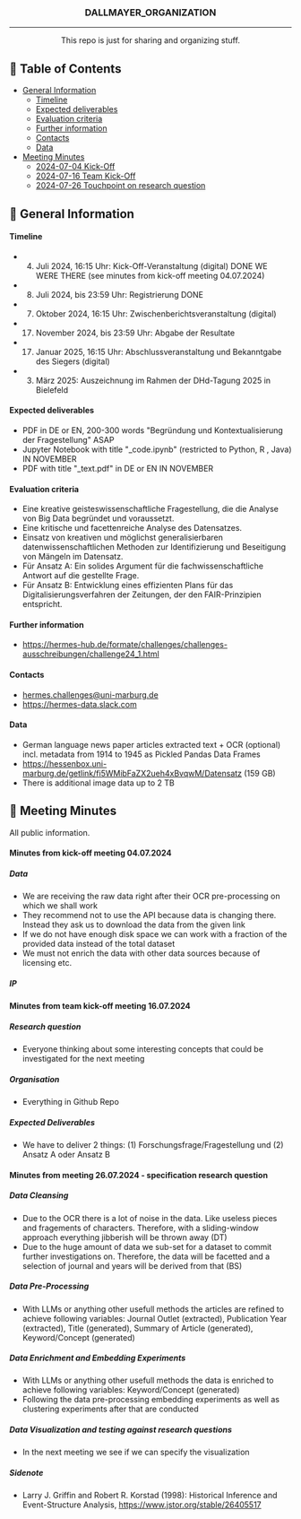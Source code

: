 <h3 align="center">DALLMAYER_ORGANIZATION</h3>

---

<p align="center"> This repo is just for sharing and organizing stuff.
    <br> 
</p>

## 📝 Table of Contents
* [General Information](#1)
  * [Timeline](#1.1)
  * [Expected deliverables](#1.2)
  * [Evaluation criteria](#1.3)
  * [Further information](#1.4)
  * [Contacts](#1.5)
  * [Data](#1.6)
* [Meeting Minutes](#2)
  * [2024-07-04 Kick-Off](#2.1)
  * [2024-07-16 Team Kick-Off](#2.2)
  * [2024-07-26 Touchpoint on research question](#2.3)

## 🧐 General Information <a name = "1"></a>

#### Timeline <a name = "1.1"></a>
- 4. Juli 2024, 16:15 Uhr: Kick-Off-Veranstaltung (digital) DONE WE WERE THERE (see minutes from kick-off meeting 04.07.2024)
- 8. Juli 2024, bis 23:59 Uhr: Registrierung DONE
- 7. Oktober 2024, 16:15 Uhr: Zwischenberichtsveranstaltung (digital)
- 17. November 2024, bis 23:59 Uhr: Abgabe der Resultate
- 17. Januar 2025, 16:15 Uhr: Abschlussveranstaltung und Bekanntgabe des Siegers (digital)
- 3. März 2025: Auszeichnung im Rahmen der DHd-Tagung 2025 in Bielefeld

#### Expected deliverables <a name = "1.2"></a>
- PDF in DE or EN, 200-300 words "Begründung und Kontextualisierung der Fragestellung" ASAP
- Jupyter Notebook with title "_code.ipynb" (restricted to Python, R , Java) IN NOVEMBER
- PDF with title "_text.pdf" in DE or EN IN NOVEMBER

#### Evaluation criteria <a name = "1.3"></a>
- Eine kreative geisteswissenschaftliche Fragestellung, die die Analyse von Big Data begründet und voraussetzt.
- Eine kritische und facettenreiche Analyse des Datensatzes.
- Einsatz von kreativen und möglichst generalisierbaren datenwissenschaftlichen Methoden zur Identifizierung und Beseitigung von Mängeln im Datensatz.
- Für Ansatz A: Ein solides Argument für die fachwissenschaftliche Antwort auf die gestellte Frage.
- Für Ansatz B: Entwicklung eines effizienten Plans für das Digitalisierungsverfahren der Zeitungen, der den FAIR-Prinzipien entspricht.
  
#### Further information <a name = "1.4"></a>
- https://hermes-hub.de/formate/challenges/challenges-ausschreibungen/challenge24_1.html

#### Contacts <a name = "1.5"></a>
- hermes.challenges@uni-marburg.de
- https://hermes-data.slack.com

#### Data <a name = "1.6"></a>
- German language news paper articles extracted text + OCR (optional) incl. metadata from 1914 to 1945 as Pickled Pandas Data Frames
- https://hessenbox.uni-marburg.de/getlink/fi5WMibFaZX2ueh4xBvqwM/Datensatz (159 GB)
- There is additional image data up to 2 TB

## 🧐 Meeting Minutes <a name = "2"></a>
All public information.
#### Minutes from kick-off meeting 04.07.2024 <a name = "2.1"></a>
##### Data <a name = "2.1.1"></a>
- We are receiving the raw data right after their OCR pre-processing on which we shall work
- They recommend not to use the API because data is changing there. Instead they ask us to download the data from the given link
- If we do not have enough disk space we can work with a fraction of the provided data instead of the total dataset
- We must not enrich the data with other data sources because of licensing etc.

##### IP <a name = "2.1.2"></a>

#### Minutes from team kick-off meeting 16.07.2024 <a name = "2.2"></a>
##### Research question <a name = "2.2.1"></a>
- Everyone thinking about some interesting concepts that could be investigated for the next meeting

##### Organisation <a name = "2.2.2"></a>
- Everything in Github Repo

##### Expected Deliverables <a name = "2.2.3"></a>
- We have to deliver 2 things: (1) Forschungsfrage/Fragestellung und (2) Ansatz A oder Ansatz B

#### Minutes from meeting 26.07.2024 - specification research question <a name = "2.3"></a>
##### Data Cleansing <a name = "2.3.1"></a>
- Due to the OCR there is a lot of noise in the data. Like useless pieces and fragements of characters. Therefore, with a sliding-window approach everything jibberish will be thrown away (DT)
- Due to the huge amount of data we sub-set for a dataset to commit further investigations on. Therefore, the data will be facetted and a selection of journal and years will be derived from that (BS)
  
##### Data Pre-Processing <a name = "2.3.2"></a>
- With LLMs or anything other usefull methods the articles are refined to achieve following variables: Journal Outlet (extracted), Publication Year (extracted), Title (generated), Summary of Article (generated), Keyword/Concept (generated)
  
##### Data Enrichment and Embedding Experiments <a name = "2.3.3"></a>
- With LLMs or anything other usefull methods the data is enriched to achieve following variables: Keyword/Concept (generated)
- Following the data pre-processing embedding experiments as well as clustering experiments after that are conducted
  
##### Data Visualization and testing against research questions <a name = "2.3.4"></a>
- In the next meeting we see if we can specify the visualization

##### Sidenote <a name = "2.3.5"></a>  
- Larry J. Griffin and Robert R. Korstad (1998): Historical Inference and Event-Structure Analysis, https://www.jstor.org/stable/26405517
